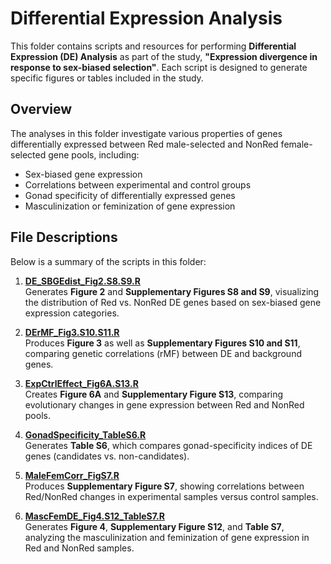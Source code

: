 # Differential Expression Analysis

This folder contains scripts and resources for performing **Differential Expression (DE) Analysis** as part of the study, **"Expression divergence in response to sex-biased selection"**. Each script is designed to generate specific figures or tables included in the study.

## Overview

The analyses in this folder investigate various properties of genes differentially expressed between Red male-selected and NonRed female-selected gene pools, including:
- Sex-biased gene expression
- Correlations between experimental and control groups
- Gonad specificity of differentially expressed genes
- Masculinization or feminization of gene expression

## File Descriptions

Below is a summary of the scripts in this folder:

1. **[DE_SBGEdist_Fig2.S8.S9.R](https://github.com/mchlleliu/MaleLimitedEvo/blob/main/Analyses/DE_analysis/DE_SBGEdist_Fig2.S8.S9.R)**  
   Generates **Figure 2** and **Supplementary Figures S8 and S9**, visualizing the distribution of Red vs. NonRed DE genes based on sex-biased gene expression categories.

2. **[DErMF_Fig3.S10.S11.R](https://github.com/mchlleliu/MaleLimitedEvo/blob/main/Analyses/DE_analysis/DErMF_Fig3.S10.S11.R)**  
   Produces **Figure 3** as well as **Supplementary Figures S10 and S11**, comparing genetic correlations (rMF) between DE and background genes.

3. **[ExpCtrlEffect_Fig6A.S13.R](https://github.com/mchlleliu/MaleLimitedEvo/blob/main/Analyses/DE_analysis/ExpCtrlEffect_Fig6A.S13.R)**  
   Creates **Figure 6A** and **Supplementary Figure S13**, comparing evolutionary changes in gene expression between Red and NonRed pools.

4. **[GonadSpecificity_TableS6.R](https://github.com/mchlleliu/MaleLimitedEvo/blob/main/Analyses/DE_analysis/GonadSpecificity_TableS6.R)**  
   Generates **Table S6**, which compares gonad-specificity indices of DE genes (candidates vs. non-candidates).

5. **[MaleFemCorr_FigS7.R](https://github.com/mchlleliu/MaleLimitedEvo/blob/main/Analyses/DE_analysis/MaleFemCorr_FigS7.R)**  
   Produces **Supplementary Figure S7**, showing correlations between Red/NonRed changes in experimental samples versus control samples.

6. **[MascFemDE_Fig4.S12_TableS7.R](https://github.com/mchlleliu/MaleLimitedEvo/blob/main/Analyses/DE_analysis/MascFemDE_Fig4.S12_TableS7.R)**  
   Generates **Figure 4**, **Supplementary Figure S12**, and **Table S7**, analyzing the masculinization and feminization of gene expression in Red and NonRed samples.

